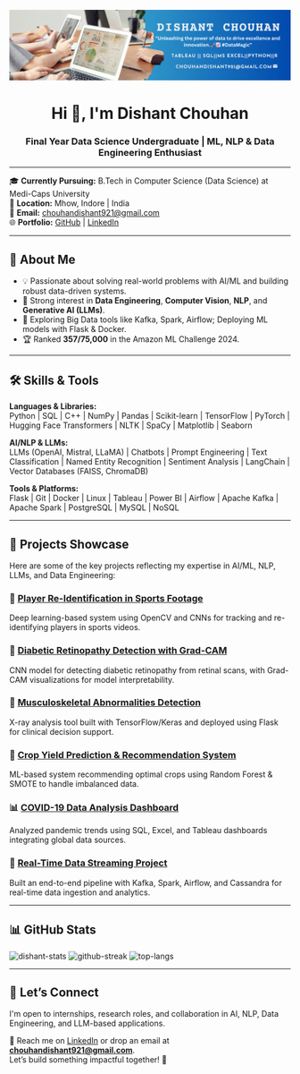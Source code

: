 ![logo](https://github.com/Dishant-Chouhan/Dishant-Chouhan/blob/main/DISHANT%20CHOUHAN.png)

<h1 align="center">Hi 👋, I'm Dishant Chouhan</h1>
<h3 align="center">Final Year Data Science Undergraduate | ML, NLP & Data Engineering Enthusiast</h3>

---

🎓 **Currently Pursuing:** B.Tech in Computer Science (Data Science) at Medi-Caps University  
📍 **Location:** Mhow, Indore | India  
📧 **Email:** chouhandishant921@gmail.com  
🌐 **Portfolio:** [GitHub](https://github.com/Dishant-Chouhan) | [LinkedIn](https://linkedin.com/in/dishant-chouhan)

---

## 🚀 About Me

- 💡 Passionate about solving real-world problems with AI/ML and building robust data-driven systems.
- 🔬 Strong interest in **Data Engineering**, **Computer Vision**, **NLP**, and **Generative AI (LLMs)**.
- 🌱 Exploring Big Data tools like Kafka, Spark, Airflow; Deploying ML models with Flask & Docker.
- 🏆 Ranked **357/75,000** in the Amazon ML Challenge 2024.

---

## 🛠️ Skills & Tools

**Languages & Libraries:**  
Python | SQL | C++ | NumPy | Pandas | Scikit-learn | TensorFlow | PyTorch | Hugging Face Transformers | NLTK | SpaCy | Matplotlib | Seaborn  

**AI/NLP & LLMs:**  
LLMs (OpenAI, Mistral, LLaMA) | Chatbots | Prompt Engineering | Text Classification | Named Entity Recognition | Sentiment Analysis | LangChain | Vector Databases (FAISS, ChromaDB)  

**Tools & Platforms:**  
Flask | Git | Docker | Linux | Tableau | Power BI | Airflow | Apache Kafka | Apache Spark | PostgreSQL | MySQL | NoSQL  

---

## 💼 Projects Showcase

Here are some of the key projects reflecting my expertise in AI/ML, NLP, LLMs, and Data Engineering:

### 🔁 [Player Re-Identification in Sports Footage](https://github.com/Dishant-Chouhan/Player-Re-Identification-in-Sports-Footage)  
Deep learning-based system using OpenCV and CNNs for tracking and re-identifying players in sports videos.

### 🧠 [Diabetic Retinopathy Detection with Grad-CAM](https://github.com/Dishant-Chouhan/Diabetic-Retinopathy-Detection-with-Gradcampp)  
CNN model for detecting diabetic retinopathy from retinal scans, with Grad-CAM visualizations for model interpretability.

### 🦴 [Musculoskeletal Abnormalities Detection](https://github.com/Dishant-Chouhan/Musculoskeletal-Abnormalities-Detection-by-DL)  
X-ray analysis tool built with TensorFlow/Keras and deployed using Flask for clinical decision support.

### 🌾 [Crop Yield Prediction & Recommendation System](https://github.com/Dishant-Chouhan/CROP-YILED-PREDICTION-AND-RECOMMENDATION-SYSTEM)  
ML-based system recommending optimal crops using Random Forest & SMOTE to handle imbalanced data.

### 📊 [COVID-19 Data Analysis Dashboard](https://github.com/Dishant-Chouhan/COVID-19-Data-Analysis-Across-Multiple-Platforms)  
Analyzed pandemic trends using SQL, Excel, and Tableau dashboards integrating global data sources.

### 📡 [Real-Time Data Streaming Project](https://github.com/Dishant-Chouhan/Realtime-Data-Streaming-End-to-End-Data-Engineering-Project)  
Built an end-to-end pipeline with Kafka, Spark, Airflow, and Cassandra for real-time data ingestion and analytics.

---

## 📊 GitHub Stats

<p align="left">
  <img src="https://github-readme-stats.vercel.app/api?username=Dishant-Chouhan&show_icons=true&locale=en" alt="dishant-stats" />
  <img src="https://github-readme-streak-stats.herokuapp.com/?user=Dishant-Chouhan&" alt="github-streak" />
  <img src="https://github-readme-stats.vercel.app/api/top-langs?username=Dishant-Chouhan&layout=compact" alt="top-langs" />
</p>

---

## 🤝 Let’s Connect

I'm open to internships, research roles, and collaboration in AI, NLP, Data Engineering, and LLM-based applications.

📩 Reach me on [LinkedIn](https://linkedin.com/in/dishant-chouhan) or drop an email at **chouhandishant921@gmail.com**.  
Let’s build something impactful together! 🚀
